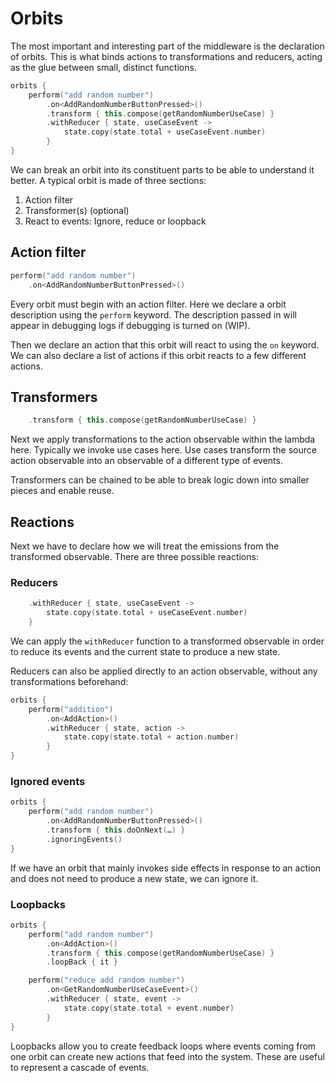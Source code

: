# Orbits

The most important and interesting part of the middleware is the declaration of
orbits. This is what binds actions to transformations and reducers, acting as
the glue between small, distinct functions.

``` kotlin
orbits {
    perform("add random number")
        .on<AddRandomNumberButtonPressed>()
        .transform { this.compose(getRandomNumberUseCase) }
        .withReducer { state, useCaseEvent ->
            state.copy(state.total + useCaseEvent.number)
        }
}
```

We can break an orbit into its constituent parts to be able to understand it
better. A typical orbit is made of three sections:

1. Action filter
1. Transformer(s) (optional)
1. React to events: Ignore, reduce or loopback

## Action filter

``` kotlin
perform("add random number")
    .on<AddRandomNumberButtonPressed>()
```

Every orbit must begin with an action filter. Here we declare a orbit
description using the `perform` keyword. The description passed in will appear
in debugging logs if debugging is turned on (WIP).

Then we declare an action that this orbit will react to using the `on` keyword.
We can also declare a list of actions if this orbit reacts to a few different
actions.

## Transformers

``` kotlin
    .transform { this.compose(getRandomNumberUseCase) }
```

Next we apply transformations to the action observable within the lambda here.
Typically we invoke use cases here. Use cases transform the source action
observable into an observable of a different type of events.

Transformers can be chained to be able to break logic down into smaller pieces
and enable reuse.

## Reactions

Next we have to declare how we will treat the emissions from the transformed
observable. There are three possible reactions:

### Reducers

``` kotlin
    .withReducer { state, useCaseEvent ->
        state.copy(state.total + useCaseEvent.number)
    }
```

We can apply the `withReducer` function to a transformed observable in order to
reduce its events and the current state to produce a new state.

Reducers can also be applied directly to an action observable, without any
transformations beforehand:

``` kotlin
orbits {
    perform("addition")
        .on<AddAction>()
        .withReducer { state, action ->
            state.copy(state.total + action.number)
        }
}
```

### Ignored events

``` kotlin
orbits {
    perform("add random number")
        .on<AddRandomNumberButtonPressed>()
        .transform { this.doOnNext(…) }
        .ignoringEvents()
}
```

If we have an orbit that mainly invokes side effects in response to an action
and does not need to produce a new state, we can ignore it.

### Loopbacks

``` kotlin
orbits {
    perform("add random number")
        .on<AddAction>()
        .transform { this.compose(getRandomNumberUseCase) }
        .loopBack { it }

    perform("reduce add random number")
        .on<GetRandomNumberUseCaseEvent>()
        .withReducer { state, event ->
            state.copy(state.total + event.number)
        }
}
```

Loopbacks allow you to create feedback loops where events coming from one orbit
can create new actions that feed into the system. These are useful to represent
a cascade of events.
